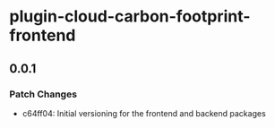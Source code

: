 # plugin-cloud-carbon-footprint-frontend

## 0.0.1

### Patch Changes

- c64ff04: Initial versioning for the frontend and backend packages
